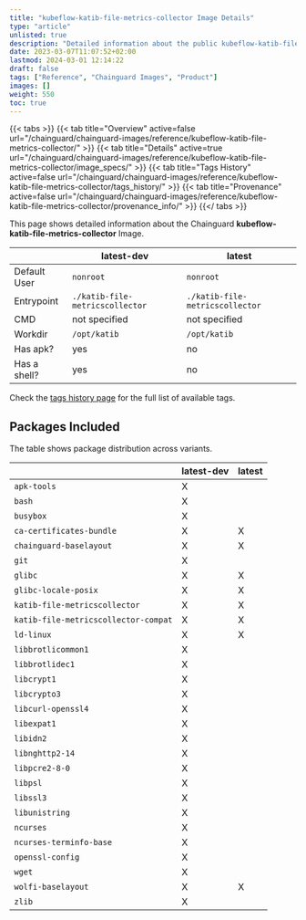 ```yaml
---
title: "kubeflow-katib-file-metrics-collector Image Details"
type: "article"
unlisted: true
description: "Detailed information about the public kubeflow-katib-file-metrics-collector Chainguard Image."
date: 2023-03-07T11:07:52+02:00
lastmod: 2024-03-01 12:14:22
draft: false
tags: ["Reference", "Chainguard Images", "Product"]
images: []
weight: 550
toc: true
---
```


{{< tabs >}}
{{< tab title="Overview" active=false url="/chainguard/chainguard-images/reference/kubeflow-katib-file-metrics-collector/" >}}
{{< tab title="Details" active=true url="/chainguard/chainguard-images/reference/kubeflow-katib-file-metrics-collector/image_specs/" >}}
{{< tab title="Tags History" active=false url="/chainguard/chainguard-images/reference/kubeflow-katib-file-metrics-collector/tags_history/" >}}
{{< tab title="Provenance" active=false url="/chainguard/chainguard-images/reference/kubeflow-katib-file-metrics-collector/provenance_info/" >}}
{{</ tabs >}}

This page shows detailed information about the Chainguard **kubeflow-katib-file-metrics-collector** Image.

|              | latest-dev                      | latest                          |
|--------------|---------------------------------|---------------------------------|
| Default User | `nonroot`                       | `nonroot`                       |
| Entrypoint   | `./katib-file-metricscollector` | `./katib-file-metricscollector` |
| CMD          | not specified                   | not specified                   |
| Workdir      | `/opt/katib`                    | `/opt/katib`                    |
| Has apk?     | yes                             | no                              |
| Has a shell? | yes                             | no                              |

Check the [tags history page](/chainguard/chainguard-images/reference/kubeflow-katib-file-metrics-collector/tags_history/) for the full list of available tags.

## Packages Included
The table shows package distribution across variants.

|                                      | latest-dev | latest |
|--------------------------------------|------------|--------|
| `apk-tools`                          | X          |        |
| `bash`                               | X          |        |
| `busybox`                            | X          |        |
| `ca-certificates-bundle`             | X          | X      |
| `chainguard-baselayout`              | X          | X      |
| `git`                                | X          |        |
| `glibc`                              | X          | X      |
| `glibc-locale-posix`                 | X          | X      |
| `katib-file-metricscollector`        | X          | X      |
| `katib-file-metricscollector-compat` | X          | X      |
| `ld-linux`                           | X          | X      |
| `libbrotlicommon1`                   | X          |        |
| `libbrotlidec1`                      | X          |        |
| `libcrypt1`                          | X          |        |
| `libcrypto3`                         | X          |        |
| `libcurl-openssl4`                   | X          |        |
| `libexpat1`                          | X          |        |
| `libidn2`                            | X          |        |
| `libnghttp2-14`                      | X          |        |
| `libpcre2-8-0`                       | X          |        |
| `libpsl`                             | X          |        |
| `libssl3`                            | X          |        |
| `libunistring`                       | X          |        |
| `ncurses`                            | X          |        |
| `ncurses-terminfo-base`              | X          |        |
| `openssl-config`                     | X          |        |
| `wget`                               | X          |        |
| `wolfi-baselayout`                   | X          | X      |
| `zlib`                               | X          |        |

